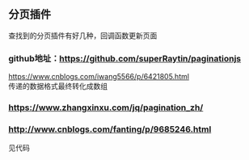 ## 分页插件 
查找到的分页插件有好几种，回调函数更新页面
###  github地址：https://github.com/superRaytin/paginationjs   
https://www.cnblogs.com/iwang5566/p/6421805.html   
传递的数据格式最终转化成数组   
### https://www.zhangxinxu.com/jq/pagination_zh/  
### http://www.cnblogs.com/fanting/p/9685246.html    
见代码







